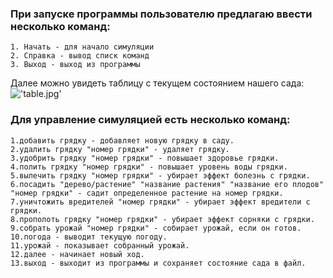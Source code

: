 ### При запуске программы пользователю предлагаю ввести несколько команд:

    1. Начать - для начало симуляции
    2. Справка - вывод списк команд
    3. Выход - выход из программы

Далее можно увидеть таблицу с текущем состоянием нашего сада:
!['table.jpg'](https://github.com/KonstantinS343/garden_simulation/raw/master/lab1/table.jpg)

### Для управление симуляцией есть несколько команд:

    1.добавить грядку - добавляет новую грядку в саду.
    2.удалить грядку "номер грядки" - удаляет грядку.
    3.удобрить грядку "номер грядки" - повышает здоровье грядки.
    4.полить грядку "номер грядки" - повышает уровень воды грядки.
    5.вылечить грядку "номер грядки" - убирает эффект болезнь с грядки.
    6.посадить "дерево/растение" "название растения" "название его плодов" "номер грядки" - садит определенное растение на номер грядки.
    7.уничтожить вредителей "номер грядки" - убирает эффект вредители с грядки.
    8.прополоть грядку "номер грядки" - убирает эффект сорняки с грядки.
    9.собрать урожай "номер грядки" - собирает урожай, если он готов.
    10.погода - выводит текущую погоду.
    11.урожай - показывает собранный урожай.
    12.далее - начинает новый ход.
    13.выход - выходит из программы и сохраняет состояние сада в файл.